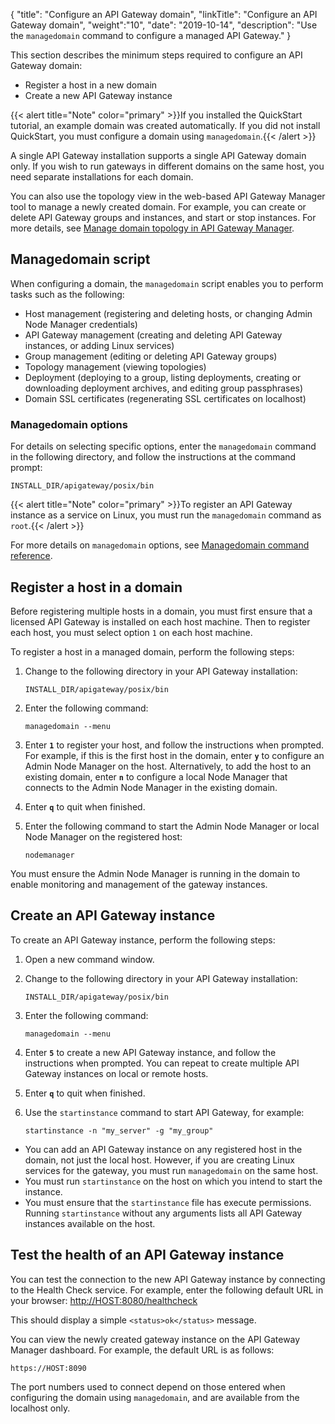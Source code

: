 {
"title": "Configure an API Gateway domain",
"linkTitle": "Configure an API Gateway domain",
"weight":"10",
"date": "2019-10-14",
"description": "Use the `managedomain` command to configure a managed API Gateway."
}

This section describes the minimum steps required to configure an API Gateway domain:

* Register a host in a new domain
* Create a new API Gateway instance

{{< alert title="Note" color="primary" >}}If you installed the QuickStart tutorial, an example domain was created automatically. If you did not install QuickStart, you must configure a domain using `managedomain`.{{< /alert >}}

A single API Gateway installation supports a single API Gateway domain only. If you wish to run gateways in different domains on the same host, you need separate installations for each domain.

You can also use the topology view in the web-based API Gateway Manager tool to manage a newly created domain. For example, you can create or delete API Gateway groups and instances, and start or stop instances. For more details, see [Manage domain topology in API Gateway Manager](/docs/apim_administration/apigtw_admin/managetopology).

## Managedomain script

When configuring a domain, the `managedomain` script enables you to perform tasks such as the following:

* Host management (registering and deleting hosts, or changing Admin Node Manager credentials)
* API Gateway management (creating and deleting API Gateway instances, or adding Linux services)
* Group management (editing or deleting API Gateway groups)
* Topology management (viewing topologies)
* Deployment (deploying to a group, listing deployments, creating or downloading deployment archives, and editing group passphrases)
* Domain SSL certificates (regenerating SSL certificates on localhost)

### Managedomain options

For details on selecting specific options, enter the `managedomain` command in the following directory, and follow the instructions at the command prompt:

```
INSTALL_DIR/apigateway/posix/bin
```

{{< alert title="Note" color="primary" >}}To register an API Gateway instance as a service on Linux, you must run the `managedomain` command as `root`.{{< /alert >}}

For more details on `managedomain` options, see [Managedomain command reference](/docs/apim_administration/apigtw_admin/managedomain_ref).

## Register a host in a domain

Before registering multiple hosts in a domain, you must first ensure that a licensed API Gateway is installed on each host machine. Then to register each host, you must select option `1` on each host machine.

To register a host in a managed domain, perform the following steps:

1. Change to the following directory in your API Gateway installation:

    ```
    INSTALL_DIR/apigateway/posix/bin
    ```

2. Enter the following command:

    ```
    managedomain --menu
    ```

3. Enter **`1`** to register your host, and follow the instructions when prompted. For example, if this is the first host in the domain, enter **`y`** to configure an Admin Node Manager on the host. Alternatively, to add the host to an existing domain, enter **`n`** to configure a local Node Manager that connects to the Admin Node Manager in the existing domain.
4. Enter **`q`** to quit when finished.
5. Enter the following command to start the Admin Node Manager or local Node Manager on the registered host:

    ```
    nodemanager
    ```

You must ensure the Admin Node Manager is running in the domain to enable monitoring and management of the gateway instances.

## Create an API Gateway instance

To create an API Gateway instance, perform the following steps:

1. Open a new command window.
2. Change to the following directory in your API Gateway installation:

    ```
    INSTALL_DIR/apigateway/posix/bin
   ```

3. Enter the following command:

    ```
    managedomain --menu
    ```

4. Enter **`5`** to create a new API Gateway instance, and follow the instructions when prompted. You can repeat to create multiple API Gateway instances on local or remote hosts.
5. Enter **`q`** to quit when finished.
6. Use the `startinstance` command to start API Gateway, for example:

    ```
    startinstance -n "my_server" -g "my_group"
    ```

* You can add an API Gateway instance on any registered host in the domain, not just the local host. However, if you are creating Linux services for the gateway, you must run `managedomain` on the same host.
* You must run `startinstance` on the host on which you intend to start the instance.
* You must ensure that the `startinstance` file has execute permissions. Running `startinstance` without any arguments lists all API Gateway instances available on the host.

## Test the health of an API Gateway instance

You can test the connection to the new API Gateway instance by connecting to the Health Check service. For example, enter the following default URL in your browser: <http://HOST:8080/healthcheck>

This should display a simple `<status>ok</status>` message.

You can view the newly created gateway instance on the API Gateway Manager dashboard. For example, the default URL is as follows:

```
https://HOST:8090
```

The port numbers used to connect depend on those entered when configuring the domain using `managedomain`, and are available from the localhost only.

